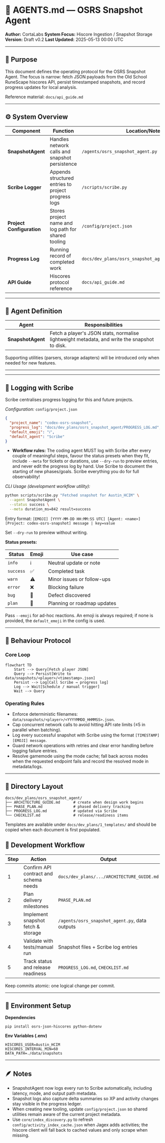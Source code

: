 # 🧠 AGENTS.md — OSRS Snapshot Agent

**Author:** CortaLabs
**System Focus:** Hiscore Ingestion / Snapshot Storage
**Version:** Draft v0.2
**Last Updated:** 2025-05-13 00:00 UTC

---

## 🧭 Purpose

This document defines the operating protocol for the OSRS Snapshot Agent. The focus is narrow: fetch JSON payloads from the Old School RuneScape hiscores API, persist timestamped snapshots, and record progress updates for local analysis.

Reference material: `docs/api_guide.md`

---

## ⚙️ System Overview

| Component                  | Function                                             | Location/Notes                                                     |
| -------------------------- | ---------------------------------------------------- | ------------------------------------------------------------------ |
| **SnapshotAgent**          | Handles network calls and snapshot persistence       | `/agents/osrs_snapshot_agent.py`                                   |
| **Scribe Logger**          | Appends structured entries to project progress logs  | `/scripts/scribe.py`                                               |
| **Project Configuration**  | Stores project name and log path for shared tooling  | `/config/project.json`                                             |
| **Progress Log**           | Running record of completed work                     | `docs/dev_plans/osrs_snapshot_agent/PROGRESS_LOG.md`               |
| **API Guide**              | Hiscores protocol reference                          | `docs/api_guide.md`                                                |

---

## 🧩 Agent Definition

| Agent           | Responsibilities                                                                                     |
| ----------------| ----------------------------------------------------------------------------------------------------- |
| **SnapshotAgent** | Fetch a player's JSON stats, normalise lightweight metadata, and write the snapshot to disk.        |

Supporting utilities (parsers, storage adapters) will be introduced only when needed for new features.

---

---

## 🧾 Logging with Scribe

Scribe centralises progress logging for this and future projects.

*Configuration:* `config/project.json`

```json
{
  "project_name": "codex-osrs-snapshot",
  "progress_log": "docs/dev_plans/osrs_snapshot_agent/PROGRESS_LOG.md",
  "default_emoji": "ℹ️",
  "default_agent": "Scribe"
}
```
- **Workflow rules:** The coding agent MUST log with Scribe after every couple of meaningful steps, favour the status presets when they fit, include `--meta` for tickets or durations, use `--dry-run` to preview entries, and never edit the progress log by hand.  Use Scribe to document the starting of new phases/goals.  Scribe everything you do for full observability!

*CLI Usage (development workflow utility):*

```bash
python scripts/scribe.py "Fetched snapshot for Austin_HCIM" \
  --agent SnapshotAgent \
  --status success \
  --meta duration_ms=842 result=success
```

Entry format: `[EMOJI] [YYYY-MM-DD HH:MM:SS UTC] [Agent: <name>] [Project: codex-osrs-snapshot] message | key=value`

Set `--dry-run` to preview without writing.

**Status presets:**

| Status   | Emoji | Use case                     |
| -------- | ----- | ---------------------------- |
| `info`   | ℹ️     | Neutral update or note        |
| `success`| ✅     | Completed task                |
| `warn`   | ⚠️     | Minor issues or follow-ups    |
| `error`  | ❌     | Blocking failure              |
| `bug`    | 🐞     | Defect discovered             |
| `plan`   | 🧭     | Planning or roadmap updates   |

Pass `--emoji` for ad-hoc reactions. An emoji is always required; if none is provided, the `default_emoji` in the config is used.


---

## 🧠 Behaviour Protocol

### Core Loop

```mermaid
flowchart TD
    Start --> Query[Fetch player JSON]
    Query --> Persist[Write to data/snapshots/<player>/<timestamp>.json]
    Persist --> Log[Call Scribe → progress log]
    Log --> Wait[Schedule / manual trigger]
    Wait --> Query
```

### Operating Rules

* Enforce deterministic filenames: `data/snapshots/<player>/<YYYYMMDD_HHMMSS>.json`.
* Cap concurrent network calls to avoid hitting API rate limits (≤5 in parallel when batching).
* Log every successful snapshot with Scribe using the format `[TIMESTAMP] [EMOJI] message`.
* Guard network operations with retries and clear error handling before logging failure entries.
* Resolve gamemode using the mode cache; fall back across modes when the requested endpoint fails and record the resolved mode in metadata/logs.

---

## 🧱 Directory Layout

```
docs/dev_plans/osrs_snapshot_agent/
├── ARCHITECTURE_GUIDE.md      # create when design work begins
├── PHASE_PLAN.md              # phased delivery tracking
├── PROGRESS_LOG.md            # updated via Scribe
└── CHECKLIST.md               # release/readiness items
```

Templates are available under `docs/dev_plans/1_templates/` and should be copied when each document is first populated.



## 🧩 Development Workflow

| Step | Action                                   | Output                                           |
| ---- | ---------------------------------------- | ------------------------------------------------ |
| 1    | Confirm API contract and schema needs    | `docs/dev_plans/.../ARCHITECTURE_GUIDE.md`       |
| 2    | Plan delivery milestones                 | `PHASE_PLAN.md`                                  |
| 3    | Implement snapshot fetch & storage       | `/agents/osrs_snapshot_agent.py`, data outputs   |
| 4    | Validate with tests/manual run           | Snapshot files + Scribe log entries              |
| 5    | Track status and release readiness       | `PROGRESS_LOG.md`, `CHECKLIST.md`                |

Keep commits atomic: one logical change per commit.

---

## 🧰 Environment Setup

**Dependencies**

```
pip install osrs-json-hiscores python-dotenv
```

**Env Variables (.env)**

```
HISCORES_USER=Austin_HCIM
HISCORES_INTERVAL_MIN=60
DATA_PATH=./data/snapshots
```

---

## 🪶 Notes

* SnapshotAgent now logs every run to Scribe automatically, including latency, mode, and output path metadata.
* Snapshot logs also capture delta summaries so XP and activity changes stay visible in the progress ledger.
* When creating new tooling, update `config/project.json` so shared utilities remain aware of the current project metadata.
* Use `core/index_discovery.py` to refresh `config/activity_index_cache.json` when Jagex adds activities; the hiscore client will fall back to cached values and only scrape when missing.
